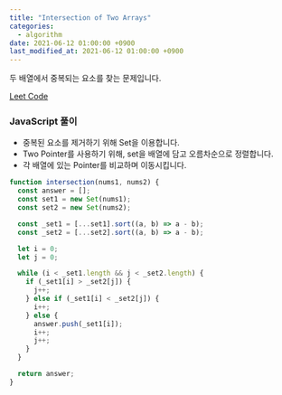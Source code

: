 ```yaml
---
title: "Intersection of Two Arrays"
categories: 
  - algorithm
date: 2021-06-12 01:00:00 +0900
last_modified_at: 2021-06-12 01:00:00 +0900
---
```


두 배열에서 중복되는 요소를 찾는 문제입니다. 

[Leet Code](https://leetcode.com/problems/intersection-of-two-arrays/submissions/)

### JavaScript 풀이
- 중복된 요소를 제거하기 위해 Set을 이용합니다.
- Two Pointer를 사용하기 위해, set을 배열에 담고 오름차순으로 정렬합니다.
- 각 배열에 있는 Pointer를 비교하며 이동시킵니다.

``` js
function intersection(nums1, nums2) {
  const answer = [];
  const set1 = new Set(nums1);
  const set2 = new Set(nums2);

  const _set1 = [...set1].sort((a, b) => a - b);
  const _set2 = [...set2].sort((a, b) => a - b);

  let i = 0;
  let j = 0;

  while (i < _set1.length && j < _set2.length) {
    if (_set1[i] > _set2[j]) {
      j++;
    } else if (_set1[i] < _set2[j]) {
      i++;
    } else {
      answer.push(_set1[i]);
      i++;
      j++;
    }
  }

  return answer;
}

```
